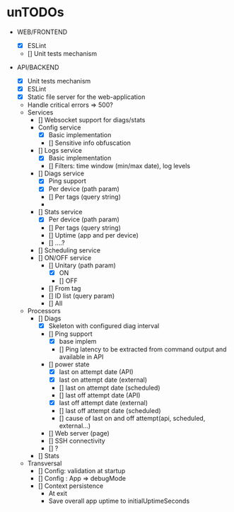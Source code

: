 unTODOs
=====

- WEB/FRONTEND
  - [X] ESLint
  - [] Unit tests mechanism

- API/BACKEND
  - [X] Unit tests mechanism
  - [X] ESLint
  - [X] Static file server for the web-application
  - Handle critical errors => 500?
  - Services
    - [] Websocket support for diags/stats
    - Config service
      - [X] Basic implementation
      - [] Sensitive info obfuscation
    - [] Logs service
      - [X] Basic implementation
      - [] Filters: time window (min/max date), log levels
    - [] Diags service
      - [X] Ping support
      - [X] Per device (path param)
      - [] Per tags (query string)
      - 
    - [] Stats service
      - [X] Per device (path param)
      - [] Per tags (query string)
      - [] Uptime (app and per device)
      - [] ....?
    - [] Scheduling service
    - [] ON/OFF service
      - [] Unitary (path param)
        - [X] ON
        - [] OFF
      - [] From tag
      - [] ID list (query param)
      - [] All
  - Processors
    - [] Diags
      - [X] Skeleton with configured diag interval
      - [] Ping support
        - [X] base implem
        - [] Ping latency to be extracted from command output and available in API
      - [] power state
        - [X] last on attempt date (API)
        - [X] last on attempt date (external)
        - [] last on attempt date (scheduled)
        - [] last off attempt date (API)
        - [X] last off attempt date (external)
        - [] last off attempt date (scheduled)
        - [] cause of last on and off attempt(api, scheduled, external...)
      - [] Web server (page)
      - [] SSH connectivity
      - [] ?
    - [] Stats
  - Transversal
    - [] Config: validation at startup
    - [] Config : App => debugMode
    - [] Context persistence
      - At exit
      - Save overall app uptime to initialUptimeSeconds
